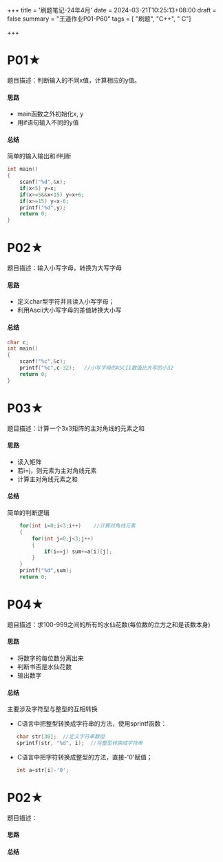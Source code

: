 +++
title = '刷题笔记-24年4月'
date = 2024-03-21T10:25:13+08:00
draft = false
summary = "王道作业P01-P60"
tags = [ "刷题", "C++", " C"]

+++
# P01★
题目描述：判断输入的不同x值，计算相应的y值。
#### 思路
- main函数之外初始化x, y
- 用if语句输入不同的y值
#### 总结
简单的输入输出和if判断
```c
int main()
{
    scanf("%d",&x);
    if(x<5) y=x;
    if(x>=5&&x<15) y=x+6;
    if(x>=15) y=x-6;
    printf("%d",y);
	return 0;
}
```
# P02★
题目描述：输入小写字母，转换为大写字母
#### 思路
- 定义char型字符并且读入小写字母；
- 利用Ascii大小写字母的差值转换大小写
#### 总结
```c
char c;
int main()
{
    scanf("%c",&c);
    printf("%c",c-32);   //小写字母的ASCII数值比大写的小32
    return 0;
}
```
# P03★
题目描述：计算一个3x3矩阵的主对角线的元素之和
#### 思路
- 读入矩阵
- 若i=j，则元素为主对角线元素
- 计算主对角线元素之和
#### 总结
简单的判断逻辑
```c
    for(int i=0;i<3;i++)    //计算对角线元素
    {
        for(int j=0;j<3;j++)
        {
            if(i==j) sum+=a[i][j];  
        }
    }
    printf("%d",sum);
    return 0;
```
# P04★
题目描述：求100-999之间的所有的水仙花数(每位数的立方之和是该数本身)
#### 思路
- 将数字的每位数分离出来
- 判断书否是水仙花数
- 输出数字
#### 总结
主要涉及字符型与整型的互相转换
- C语言中把整型转换成字符串的方法，使用sprintf函数：
```c
   char str[30];  //定义字符串数组
   sprintf(str, "%d", i);  //将整型转换成字符串
```
- C语言中把字符转换成整型的方法，直接-'0'赋值；
```c
   int a=str[i]-'0';
```





# P02★
题目描述：
#### 思路

#### 总结